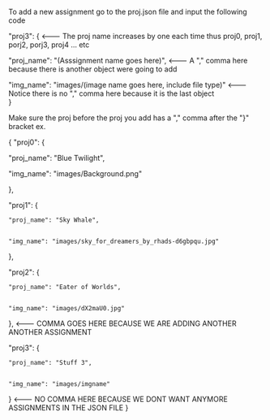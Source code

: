 To add a new assignment go to the proj.json file and input the following code 

"proj3": { <--- The proj name increases by one each time thus proj0, proj1, porj2, porj3, proj4 ... etc


  "proj_name": "(Asssignment name goes here)", <--- A "," comma here because there is another object were going to add
  
  
  "img_name": "images/(image name goes here, include file type)" <--- Notice there is no "," comma here because it is the last   object        
}

Make sure the proj before the proj you add has a "," comma after the "}" bracket ex.

{
  "proj0": {
  
  
   "proj_name": "Blue Twilight",
   
   
   "img_name": "images/Background.png"
           
  },
    
  "proj1": {     
  
  
    "proj_name": "Sky Whale",
    
    
    "img_name": "images/sky_for_dreamers_by_rhads-d6gbpqu.jpg"
  }, 
    
  "proj2": {
  
  
    "proj_name": "Eater of Worlds", 
    
    
    "img_name": "images/dX2maU0.jpg"
    
    
  }, <--- COMMA GOES HERE BECAUSE WE ARE ADDING ANOTHER ANOTHER ASSIGNMENT   
    
  "proj3": {
  
  
    "proj_name": "Stuff 3",
    
    
    "img_name": "images/imgname"
    
    
  } <--- NO COMMA HERE BECAUSE WE DONT WANT ANYMORE ASSIGNMENTS IN THE JSON FILE 
}
